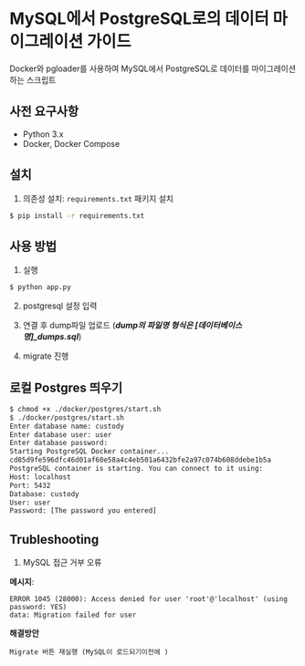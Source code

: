 # MySQL에서 PostgreSQL로의 데이터 마이그레이션 가이드

Docker와 pgloader를 사용하여 MySQL에서 PostgreSQL로 데이터를 마이그레이션하는 스크립트

## 사전 요구사항

- Python 3.x
- Docker, Docker Compose


## 설치

1. 의존성 설치: `requirements.txt` 패키지 설치
```bash
$ pip install -r requirements.txt
```

## 사용 방법

1. 실행
```bash
$ python app.py
```

2. postgresql 설정 입력

3. 연결 후 dump파일 업로드 (***dump의 파일명 형식은 [데이터베이스명]_dumps.sql***)

4. migrate 진행



## 로컬 Postgres 띄우기

```sh
$ chmod +x ./docker/postgres/start.sh
$ ./docker/postgres/start.sh
Enter database name: custody
Enter database user: user
Enter database password: 
Starting PostgreSQL Docker container...
cd85d9fe596dfc46d01af60e58a4c4eb501a6432bfe2a97c074b608ddebe1b5a
PostgreSQL container is starting. You can connect to it using:
Host: localhost
Port: 5432
Database: custody
User: user
Password: [The password you entered]
```


## Trubleshooting

1. MySQL 접근 거부 오류

**메시지**:
```
ERROR 1045 (28000): Access denied for user 'root'@'localhost' (using password: YES)
data: Migration failed for user
```


**해결방안**
```
Migrate 버튼 재실행 (MySQL이 로드되기이전에 )
```
